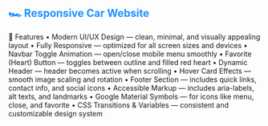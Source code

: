  <h2 style="color:#1E90FF;">🏎️ Responsive Car Website</h2>

🧩 Features
• Modern UI/UX Design — clean, minimal, and visually appealing layout
• Fully Responsive — optimized for all screen sizes and devices
• Navbar Toggle Animation — open/close mobile menu smoothly
• Favorite (Heart) Button — toggles between outline and filled red heart
• Dynamic Header — header becomes active when scrolling
• Hover Card Effects — smooth image scaling and rotation
• Footer Section — includes quick links, contact info, and social icons
• Accessible Markup — includes aria-labels, alt texts, and landmarks
• Google Material Symbols — for icons like menu, close, and favorite
• CSS Transitions & Variables — consistent and customizable design system
